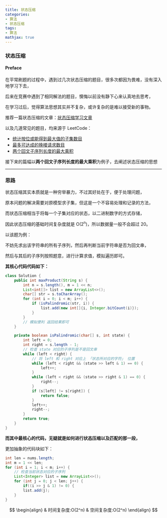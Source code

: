 ```yaml
---
title: 状态压缩
categories:
- 算法
- 状态压缩
tags:
- 算法
mathjax: true
---
```


### 状态压缩

<!--more-->

#### **Preface**

在平常刷题的过程中，遇到过几次状态压缩的题目，很多次都因为畏难，没有深入地学习下去，

后来在竞赛中遇到了相同解法的题目，懊悔以前没有静下心来认真地去思考，

在学习过后，觉得算法思想其实并不复杂，或许复杂的是难以接受新的事物。

推荐一篇状态压缩的文章：<a href="https://leetcode-cn.com/problems/minimum-number-of-work-sessions-to-finish-the-tasks/solution/zhuang-ya-dpshi-shi-hou-xue-xi-yi-xia-li-q4mk/">状态压缩学习文章</a>

以及几道常见的题目，均来源于 LeetCode：

* <a href="https://leetcode-cn.com/problems/count-number-of-maximum-bitwise-or-subsets/">统计按位或能得到最大值的子集数目</a>
* <a href="https://leetcode-cn.com/problems/maximum-number-of-achievable-transfer-requests/">[最多可达成的换楼请求数目](https://leetcode-cn.com/problems/maximum-number-of-achievable-transfer-requests/)</a>
* <a href="https://leetcode-cn.com/problems/maximum-product-of-the-length-of-two-palindromic-subsequences/">[两个回文子序列长度的最大乘积](https://leetcode-cn.com/problems/maximum-product-of-the-length-of-two-palindromic-subsequences/)</a>

接下来的篇幅以**两个回文子序列长度的最大乘积**为例子，去阐述状态压缩的思想

-----

### 思路

状态压缩其实本质就是一种穷举暴力，不过其好处在于，便于处理问题，

原本问题的解决需要对原模型求子集，但这是一个不容易处理和记录的方法，

而状态压缩相当于将每一个子集对应的状态，以二进制数字的方式存储，

因此状态压缩的基础时间复杂度就是 O(2<sup>n</sup>)，所以数据量一般不会超过 20。



以该题为例：

不妨先求出该字符串的所有子序列，然后再判断当前字符串是否为回文串，

然后与其后的子序列按照题意，进行计算求值，模拟遍历即可。

**其核心代码代码如下：**

```java
class Solution {
    public int maxProduct(String s) {
        int n = s.length(), m = 1 << n;
        List<int[]> list = new ArrayList<>();
        char[] str = s.toCharArray();
        for (int i = 0; i < m; i++) {
            if (isPalindromic(str, i)) {
                list.add(new int[]{i, Integer.bitCount(i)});
            }
        }
        // 模拟便利 返回结果即可
    }

    private boolean isPalindromic(char[] s, int state) {
        int left = 0;
        int right = s.length - 1;
        // 检查 state 对应的子序列是不是回文串
        while (left < right) {
            // 将 left 和 right 对应上 「状态所对应的字符」 位置
            while (left < right && (state >> left & 1) == 0) {
                left++;
            }
            while (left < right && (state >> right & 1) == 0) {
                right--;
            }
            if (s[left] != s[right]) {
                return false;
            }
            left++;
            right--;
        }
        return true;
    }
}
```

**而其中最核心的代码，无疑就是如何进行状态压缩以及匹配的那一段，**

更加抽象的代码块如下：

```java
int len = nums.length;
int m = 1 << len;
for (int i = 1; i < m; i++) {
    // 检查当前状态对应的子序列
    List<Integer> list = new ArrayList<>();
    for (int j = 0; j < len; j++) {
        if((i >> j & 1) != 0) {
        list.add(j);
    }    
}
```

$$
\begin{align}
& 时间复杂度:O(2^n)
& 空间复杂度:O(2^n)
\end{align}
$$

